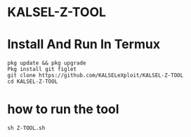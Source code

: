 # KALSEL-Z-TOOL
# Install And Run In Termux
    pkg update && pkg upgrade
    Pkg install git figlet
    git clone https://github.com/KALSELeXploit/KALSEL-Z-TOOL
    cd KALSEL-Z-TOOL
#  how to run the tool
    sh Z-TOOL.sh
